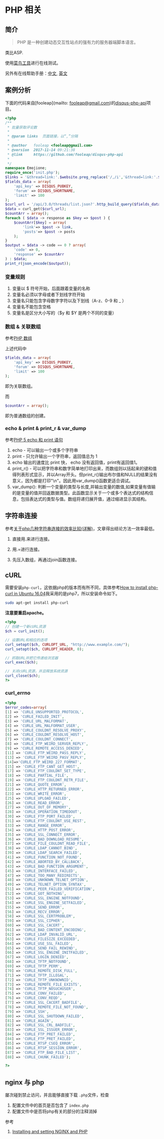 # PHP 相关

## 简介

> PHP 是一种创建动态交互性站点的强有力的服务器端脚本语言。

类比ASP.

使用[菜鸟工具](https://c.runoob.com/compile/1)进行在线测试。

另外有在线帮助手册：[中文](http://www.php.net/manual/zh/), [英文](http://www.php.net/manual/en/)

## 案例分析

下面的代码来自[fooleap](mailto: fooleap@gmail.com)的[disqus-php-api](https://github.com/fooleap/disqus-php-api)项目。

```php
<?php
/**
 * 批量获取评论数
 *
 * @param links  页面链接，以“,”分隔
 *
 * @author   fooleap <fooleap@gmail.com>
 * @version  2017-11-14 09:21:38
 * @link     https://github.com/fooleap/disqus-php-api
 *
 */
namespace Emojione;
require_once('init.php');
$links = '&thread=link:'.$website.preg_replace('/,/i','&thread=link:'.$website, $_GET['links']);
$fields_data = array(
    'api_key' => DISQUS_PUBKEY,
    'forum' => DISQUS_SHORTNAME,
    'limit' => 100
);
$curl_url = '/api/3.0/threads/list.json?'.http_build_query($fields_data).encodeURI($links);
$data = curl_get($curl_url);
$countArr = array();
foreach ( $data -> response as $key => $post ) {
    $countArr[$key] = array(
        'link'=> $post -> link,
        'posts'=> $post -> posts
    );
}
$output = $data -> code == 0 ? array(
    'code' => 0,
    'response' => $countArr
) : $data;
print_r(json_encode($output)); 
```

### 变量规则

1. 变量以 $ 符号开始，后面跟着变量的名称
2. 变量名必须以字母或者下划线字符开始
3. 变量名只能包含字母数字字符以及下划线（A-z、0-9 和 _ ）
4. 变量名不能包含空格
5. 变量名是区分大小写的（$y 和 $Y 是两个不同的变量）

### 数组 & 关联数组

参考[PHP 数组](http://www.runoob.com/php/php-arrays.html)

上述代码中

```php
$fields_data = array(
    'api_key' => DISQUS_PUBKEY,
    'forum' => DISQUS_SHORTNAME,
    'limit' => 100
);
```
即为关联数组。

而
```php
$countArr = array();
```
即为普通数组的创建。

### echo & print & print_r & var\_dump

参考[PHP 5 echo 和 print 语句](http://www.runoob.com/php/php-echo-print.html)

1. echo - 可以输出一个或多个字符串
2. print - 只允许输出一个字符串，返回值总为 1
3. echo 输出的速度比 print 快， echo 没有返回值，print有返回值1。
4. print\_r() - 可以把字符串和数字简单地打印出来，而数组则以括起来的键和值得列表形式显示，并以Array开头。但print\_r()输出布尔值和NULL的结果没有意义，因为都是打印"\n"。因此用var_dump()函数更适合调试。
5. var_dump(): 判断一个变量的类型与长度,并输出变量的数值,如果变量有值输的是变量的值并回返数据类型。此函数显示关于一个或多个表达式的结构信息，包括表达式的类型与值。数组将递归展开值，通过缩进显示其结构。

## 字符串连接

参考[关于php几种字符串连接的效率比较(详解)](http://www.jb51.net/article/106407.htm)，文章得出结论方法一效率最低。

1. 直接用.来进行连接。

2. 用.=进行连接。

3. 先压入数组，再通过join函数连接。

## cURL

需要安装`php-curl`，这依据php的版本而有所不同，具体参考[How to install php-curl in Ubuntu 16.04](https://stackoverflow.com/questions/38800606/how-to-install-php-curl-in-ubuntu-16-04/38801295)我采用的是php7，所以安装命令如下。

```bash
sudo apt-get install php-curl
```

**注意要重启apache。**

```php
<?php
// 创建一个新cURL资源
$ch = curl_init();

// 设置URL和相应的选项
curl_setopt($ch, CURLOPT_URL, "http://www.example.com/");
curl_setopt($ch, CURLOPT_HEADER, 0);

// 抓取URL并把它传递给浏览器
curl_exec($ch);

// 关闭cURL资源，并且释放系统资源
curl_close($ch);
?>
```


### curl_errno

```php
<?php
$error_codes=array(
[1] => 'CURLE_UNSUPPORTED_PROTOCOL', 
[2] => 'CURLE_FAILED_INIT', 
[3] => 'CURLE_URL_MALFORMAT', 
[4] => 'CURLE_URL_MALFORMAT_USER', 
[5] => 'CURLE_COULDNT_RESOLVE_PROXY', 
[6] => 'CURLE_COULDNT_RESOLVE_HOST', 
[7] => 'CURLE_COULDNT_CONNECT', 
[8] => 'CURLE_FTP_WEIRD_SERVER_REPLY',
[9] => 'CURLE_REMOTE_ACCESS_DENIED',
[11] => 'CURLE_FTP_WEIRD_PASS_REPLY',
[13] => 'CURLE_FTP_WEIRD_PASV_REPLY',
[14]=>'CURLE_FTP_WEIRD_227_FORMAT',
[15] => 'CURLE_FTP_CANT_GET_HOST',
[17] => 'CURLE_FTP_COULDNT_SET_TYPE',
[18] => 'CURLE_PARTIAL_FILE',
[19] => 'CURLE_FTP_COULDNT_RETR_FILE',
[21] => 'CURLE_QUOTE_ERROR',
[22] => 'CURLE_HTTP_RETURNED_ERROR',
[23] => 'CURLE_WRITE_ERROR',
[25] => 'CURLE_UPLOAD_FAILED',
[26] => 'CURLE_READ_ERROR',
[27] => 'CURLE_OUT_OF_MEMORY',
[28] => 'CURLE_OPERATION_TIMEDOUT',
[30] => 'CURLE_FTP_PORT_FAILED',
[31] => 'CURLE_FTP_COULDNT_USE_REST',
[33] => 'CURLE_RANGE_ERROR',
[34] => 'CURLE_HTTP_POST_ERROR',
[35] => 'CURLE_SSL_CONNECT_ERROR',
[36] => 'CURLE_BAD_DOWNLOAD_RESUME',
[37] => 'CURLE_FILE_COULDNT_READ_FILE',
[38] => 'CURLE_LDAP_CANNOT_BIND',
[39] => 'CURLE_LDAP_SEARCH_FAILED',
[41] => 'CURLE_FUNCTION_NOT_FOUND',
[42] => 'CURLE_ABORTED_BY_CALLBACK',
[43] => 'CURLE_BAD_FUNCTION_ARGUMENT',
[45] => 'CURLE_INTERFACE_FAILED',
[47] => 'CURLE_TOO_MANY_REDIRECTS',
[48] => 'CURLE_UNKNOWN_TELNET_OPTION',
[49] => 'CURLE_TELNET_OPTION_SYNTAX',
[51] => 'CURLE_PEER_FAILED_VERIFICATION',
[52] => 'CURLE_GOT_NOTHING',
[53] => 'CURLE_SSL_ENGINE_NOTFOUND',
[54] => 'CURLE_SSL_ENGINE_SETFAILED',
[55] => 'CURLE_SEND_ERROR',
[56] => 'CURLE_RECV_ERROR',
[58] => 'CURLE_SSL_CERTPROBLEM',
[59] => 'CURLE_SSL_CIPHER',
[60] => 'CURLE_SSL_CACERT',
[61] => 'CURLE_BAD_CONTENT_ENCODING',
[62] => 'CURLE_LDAP_INVALID_URL',
[63] => 'CURLE_FILESIZE_EXCEEDED',
[64] => 'CURLE_USE_SSL_FAILED',
[65] => 'CURLE_SEND_FAIL_REWIND',
[66] => 'CURLE_SSL_ENGINE_INITFAILED',
[67] => 'CURLE_LOGIN_DENIED',
[68] => 'CURLE_TFTP_NOTFOUND',
[69] => 'CURLE_TFTP_PERM',
[70] => 'CURLE_REMOTE_DISK_FULL',
[71] => 'CURLE_TFTP_ILLEGAL',
[72] => 'CURLE_TFTP_UNKNOWNID',
[73] => 'CURLE_REMOTE_FILE_EXISTS',
[74] => 'CURLE_TFTP_NOSUCHUSER',
[75] => 'CURLE_CONV_FAILED',
[76] => 'CURLE_CONV_REQD',
[77] => 'CURLE_SSL_CACERT_BADFILE',
[78] => 'CURLE_REMOTE_FILE_NOT_FOUND',
[79] => 'CURLE_SSH',
[80] => 'CURLE_SSL_SHUTDOWN_FAILED',
[81] => 'CURLE_AGAIN',
[82] => 'CURLE_SSL_CRL_BADFILE',
[83] => 'CURLE_SSL_ISSUER_ERROR',
[84] => 'CURLE_FTP_PRET_FAILED',
[84] => 'CURLE_FTP_PRET_FAILED',
[85] => 'CURLE_RTSP_CSEQ_ERROR',
[86] => 'CURLE_RTSP_SESSION_ERROR',
[87] => 'CURLE_FTP_BAD_FILE_LIST',
[88] => 'CURLE_CHUNK_FAILED');

?>
```

## nginx 与 php

屡次碰到禁止访问，并且能够直接下载 `.php`文件，检查

1. 配置文件中的首页是否包含了 `index.php`
2. 配置文件中是否将php有关的部分的注释消掉

参考

1. [Installing and setting NGINX and PHP](https://www.digitalocean.com/community/questions/installing-and-setting-nginx-and-php)